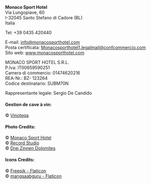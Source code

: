 **Monaco Sport Hotel**\
Via Lungopiave, 60\
I-32045 Santo Stefano di Cadore (BL)\
Italia

Tel: +39 0435 420440

E-mail: info@monacosporthotel.com\
Posta certificata: Monacosporthotel1.legalmail@confcommercio.com\
Sito web: www.monacosporthotel.com

MONACO SPORT HOTEL S.R.L.\
P.Iva: IT00659590251\
Camera di commercio: 01474620216\
REA-Nr.: BZ- 123264\
Codice destinatario: SUBM70N

Rappresentante legale: Sergio De Candido

#### Gestion de cave à vin:

© [Vinoteqa](https://www.vinoteqa.com)

#### Photo Credits:

© [Monaco Sport Hotel](https://www.monacosporthotel.com)\
© [Record Studio](https://recordstudio.it/)\
© [Drei Zinnen Dolomites](https://www.dreizinnen.com/)

#### Icons Credits:

© [Freepik - Flaticon](https://www.flaticon.com/free-icons/)\
© [mangsaabguru - Flaticon](https://www.flaticon.com/free-icons/coooking)
